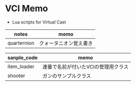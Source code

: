 # VCI Memo
* Lua scripts for Virtual Cast

| notes  |memo|
|-------------|-------------------------------------------|
| quarternion | クォータニオン覚え書き |

| sanple_code|memo|
|-------|--------------------------------------------------|
| item_loader   | 連番で名前が付いたVCIの管理用クラス         |
| shooter       | ガンのサンプルクラス                       |


